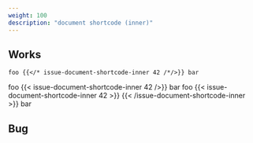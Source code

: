```yaml
---
weight: 100
description: "document shortcode (inner)"
---
```


## Works

```
foo {{</* issue-document-shortcode-inner 42 /*/>}} bar
```

foo {{< issue-document-shortcode-inner 42 />}} bar
foo {{< issue-document-shortcode-inner 42 >}} {{< /issue-document-shortcode-inner >}} bar


## Bug
